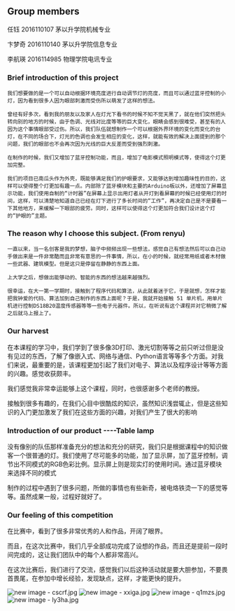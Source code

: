 ## Group members

任钰     2016110107    茅以升学院机械专业

卞梦奇   2016110140    茅以升学院信息专业  

李航瑛   2016114985    物理学院电讯专业

### Brief introduction of this project

    我们想要做的是一个可以自动根据环境亮度进行自动调节灯的亮度，而且可以通过蓝牙控制的小灯，因为看到很多人因为眼部刺激而受伤所以萌发了这样的想法。

    曾经有好多次，看到我的朋友以及家人在灯光下看书的时候不知不觉天黑了，就在他们突然把头转向别的地方的时候，由于色调、光线对比度等等的巨大变化，眼睛会感到很难受，甚至有的人因为这个事情眼部受过伤。所以，我们队伍就想制作一个可以根据外界环境的变化而变化的台灯，在不同的场合下，灯光的色调也会发生相应的变化，这样，就能有效的解决上面提到的那个问题，我们的眼部也不会再次因为光线的巨大反差而受到强烈刺激。

    在制作的时候，我们又增加了蓝牙控制功能，而且，增加了电影模式照明模式等，使得这个灯更加完整。

    我们的项目已南瓜头作为外壳，既能够满足我们的护眼要求，又能够达到增加趣味性的目的，这样可以使得整个灯更加有趣一点。内部除了蓝牙模块和主要的Arduino板以外，还增加了屏幕显示功能，我们使用自制的“计时器”在屏幕上显示出用灯者从开灯到看屏幕的时候已经使用灯的时间，这样，可以清楚地知道自己已经在灯下进行了多长时间的“工作”，再决定自己是不是要看一下其他地方，来缓解一下眼部的疲劳。同时，这样可以使得这个灯更加符合我们设计这个灯的“护眼的”主题。

### The reason why I choose this subject. (From renyu)

    一直以来，当一名创客是我的梦想，脑子中频频出现一些想法，感觉自己有想法然后可以自己动手做出来是一件非常酷而且非常有意思的一件事情，所以，在小的时候，就经常用纸或者木材做一些武器、建筑模型。但是这只是停留在静静的东西上面。

    上大学之后，想做出能够动的、智能的东西的想法越来越强烈。

    很幸运，在大一第一学期时，接触到了程序代码和算法，从此就着迷于它，于是就想，怎样才能把我钟爱的代码、算法加到自己制作的东西上面呢？于是，我就开始接触 51 单片机，用单片机进行控制DS18B20温度传感器等等一些电子元器件。所以，在听说有这个课程并对它稍微了解之后就马上报上了。


### Our harvest 

在本课程的学习中，我们学到了很多像3D打印、激光切割等等之前只听过但是没有见过的东西，了解了像嵌入式、网络与通信、Python语言等等多个方面。对我们来说，最重要的是，该课程更加引起了我们对电子、算法以及程序设计等等方面的兴趣。感觉收获颇丰。

我们感觉我非常幸运能够上这个课程，同时，也很感谢多个老师的教授。

接触到很多有趣的，在我们心目中很酷炫的知识，虽然知识浅尝辄止，但是这些知识的入门更加激发了我们在这些方面的兴趣，对我们产生了很大的影响

### Introduction of our product ----Table lamp

没有像别的队伍那样准备充分的想法和充分的研究，我们只是根据课程中的知识做客一个很普通的灯。我们使用了尽可能多的功能，加了显示屏，加了蓝牙控制，调节出不同模式的RGB色彩比例。显示屏上则是现实灯的使用时间。通过蓝牙模块来选择不同的模式

制作的过程中遇到了很多问题，所做的事情也有些新奇，被电烙铁烫一下的感觉等等。虽然成果一般，过程好就好了。

### Our feeling of this competition

在比赛中，看到了很多非常优秀的人和作品，开阔了眼界。

而且，在这次比赛中，我们几乎全部成功完成了设想的作品，而且还是提前一段时间完成的，这让我们团队中的每个人都非常高兴。

在这次比赛后，我们进行了交流，感觉我们以后这种活动就是要大胆参加，不要畏首畏尾，在参加中增长经验，发现缺点，这样，才能更快的提升。



![new image - cscrf.jpg](https://ooo.0o0.ooo/2017/06/07/59381cda5c8d4.jpg)
![new image - xxiga.jpg](https://ooo.0o0.ooo/2017/06/07/59381aa1af62d.jpg)
![new image - q1mzs.jpg](https://ooo.0o0.ooo/2017/06/07/59381acf96d7b.jpg)
![new image - ly3ha.jpg](https://ooo.0o0.ooo/2017/06/07/59381af108814.jpg)
